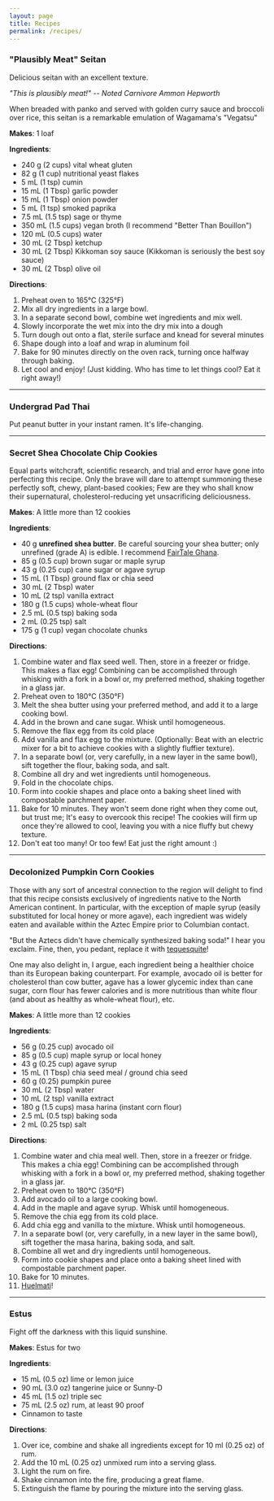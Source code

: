 ```yaml
---
layout: page
title: Recipes
permalink: /recipes/
---
```


### "Plausibly Meat" Seitan

Delicious seitan with an excellent texture.

_"This is plausibly meat!" -- Noted Carnivore Ammon Hepworth_

When breaded with panko and served with golden curry sauce and broccoli over rice, this seitan is a remarkable emulation of Wagamama's "Vegatsu"

**Makes**: 1 loaf

**Ingredients**:
* 240 g (2 cups) vital wheat gluten
* 82 g (1 cup) nutritional yeast flakes
* 5 mL (1 tsp) cumin
* 15 mL (1 Tbsp) garlic powder
* 15 mL (1 Tbsp) onion powder
* 5 mL (1 tsp) smoked paprika
* 7.5 mL (1.5 tsp) sage or thyme
* 350 mL (1.5 cups) vegan broth (I recommend "Better Than Bouillon")
* 120 mL (0.5 cups) water
* 30 mL (2 Tbsp) ketchup
* 30 mL (2 Tbsp) Kikkoman soy sauce (Kikkoman is seriously the best soy sauce) 
* 30 mL (2 Tbsp) olive oil

**Directions**:
1. Preheat oven to 165°C (325°F)
2. Mix all dry ingredients in a large bowl.  
3. In a separate second bowl, combine wet ingredients and mix well.  
4. Slowly incorporate the wet mix into the dry mix into a dough  
5. Turn dough out onto a flat, sterile surface and knead for several minutes  
6. Shape dough into a loaf and wrap in aluminum foil  
7. Bake for 90 minutes directly on the oven rack, turning once halfway through baking.  
8. Let cool and enjoy! (Just kidding. Who has time to let things cool? Eat it right away!)  

---

### Undergrad Pad Thai

Put peanut butter in your instant ramen. It's life-changing.

---

### Secret Shea Chocolate Chip Cookies

Equal parts witchcraft, scientific research, and trial and error have gone into perfecting this recipe. Only the brave will dare to attempt summoning these perfectly soft, chewy, plant-based cookies; Few are they who shall know their supernatural, cholesterol-reducing yet unsacrificing deliciousness.

**Makes**: A little more than 12 cookies

**Ingredients**:

* 40 g **unrefined shea butter**. Be careful sourcing your shea butter; only unrefined (grade A) is edible. I recommend [FairTale Ghana](https://fairtaleghana.org).
* 85 g (0.5 cup) brown sugar or maple syrup
* 43 g (0.25 cup) cane sugar or agave syrup
* 15 mL (1 Tbsp) ground flax or chia seed
* 30 mL (2 Tbsp) water
* 10 mL (2 tsp) vanilla extract
* 180 g (1.5 cups) whole-wheat flour 
* 2.5 mL (0.5 tsp) baking soda
* 2 mL (0.25 tsp) salt
* 175 g (1 cup) vegan chocolate chunks

**Directions**:
1. Combine water and flax seed well. Then, store in a freezer or fridge. This makes a flax egg! Combining can be accomplished through whisking with a fork in a bowl or, my preferred method, shaking together in a glass jar. 
2. Preheat oven to 180°C (350°F)
3. Melt the shea butter using your preferred method, and add it to a large cooking bowl. 
4. Add in the brown and cane sugar. Whisk until homogeneous. 
5. Remove the flax egg from its cold place
6. Add vanilla and flax egg to the mixture. (Optionally: Beat with an electric mixer for a bit to achieve cookies with a slightly fluffier texture). 
7. In a separate bowl (or, very carefully, in a new layer in the same bowl), sift together the flour, baking soda, and salt.
8. Combine all dry and wet ingredients until homogeneous. 
9. Fold in the chocolate chips.
10. Form into cookie shapes and place onto a baking sheet lined with compostable parchment paper.
11. Bake for 10 minutes. They won't seem done right when they come out, but trust me; It's easy to overcook this recipe! The cookies will firm up once they're allowed to cool, leaving you with a nice fluffy but chewy texture.
12. Don't eat too many! Or too few! Eat just the right amount :) 

---

### Decolonized Pumpkin Corn Cookies

Those with any sort of ancestral connection to the region will delight to find that this recipe consists exclusively of ingredients native to the North American continent. In particular, with the exception of maple syrup (easily substituted for local honey or more agave), each ingredient was widely eaten and available within the Aztec Empire prior to Columbian contact. 

"But the Aztecs didn't have chemically synthesized baking soda!" I hear you exclaim. Fine, then, you pedant, replace it with [tequesquite](https://en.wikipedia.org/wiki/Tequesquite)!

One may also delight in, I argue, each ingredient being a healthier choice than its European baking counterpart. For example, avocado oil is better for cholesterol than cow butter, agave has a lower glycemic index than cane sugar, corn flour has fewer calories and is more nutritious than white flour (and about as healthy as whole-wheat flour), etc. 

**Makes**: A little more than 12 cookies

**Ingredients**:

* 56 g (0.25 cup) avocado oil
* 85 g (0.5 cup) maple syrup or local honey
* 43 g (0.25 cup) agave syrup
* 15 mL (1 Tbsp) chia seed meal / ground chia seed
* 60 g (0.25) pumpkin puree
* 30 mL (2 Tbsp) water
* 10 mL (2 tsp) vanilla extract
* 180 g (1.5 cups) masa harina (instant corn flour)
* 2.5 mL (0.5 tsp) baking soda
* 2 mL (0.25 tsp) salt

**Directions**:
1. Combine water and chia meal well. Then, store in a freezer or fridge. This makes a chia egg! Combining can be accomplished through whisking with a fork in a bowl or, my preferred method, shaking together in a glass jar. 
2. Preheat oven to 180°C (350°F)
3. Add avocado oil to a large cooking bowl.
4. Add in the maple and agave syrup. Whisk until homogeneous.
5. Remove the chia egg from its cold place.
6. Add chia egg and vanilla to the mixture. Whisk until homogeneous.
7. In a separate bowl (or, very carefully, in a new layer in the same bowl), sift together the masa harina, baking soda, and salt.
8. Combine all wet and dry ingredients until homogeneous.
9. Form into cookie shapes and place onto a baking sheet lined with compostable parchment paper.
10. Bake for 10 minutes.
11. [Huelmati](https://nahuatl.uoregon.edu/content/huelmati)!

---

### Estus

Fight off the darkness with this liquid sunshine. 

**Makes**: Estus for two

**Ingredients**:
* 15 mL (0.5 oz) lime or lemon juice
* 90 mL (3.0 oz) tangerine juice or Sunny-D
* 45 mL (1.5 oz) triple sec
* 75 mL (2.5 oz) rum, at least 90 proof
* Cinnamon to taste

**Directions**:
1. Over ice, combine and shake all ingredients except for 10 ml (0.25 oz) of rum.
2. Add the 10 mL (0.25 oz) unmixed rum into a serving glass.
3. Light the rum on fire.
4. Shake cinnamon into the fire, producing a great flame.
5. Extinguish the flame by pouring the mixture into the serving glass.

